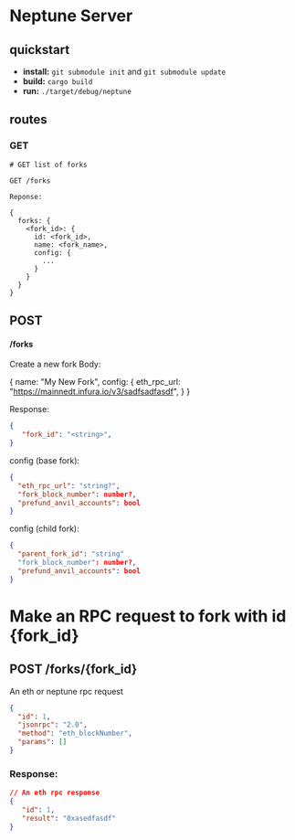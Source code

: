 # Neptune Server

## quickstart
- **install:** `git submodule init` and `git submodule update`
 - **build:** `cargo build`
 - **run:** `./target/debug/neptune`

## routes

### GET

```
# GET list of forks

GET /forks

Reponse:

{
  forks: {
    <fork_id>: {
      id: <fork_id>,
      name: <fork_name>,
      config: {
        ...
      }
    }
  }
}
```

## POST
#### /forks
Create a new fork
Body:

{
   name: "My New Fork",
   config: {
      eth_rpc_url: "https://mainnedt.infura.io/v3/sadfsadfasdf",
   }
}


Response:
```json
{
   "fork_id": "<string>",
}
```

config (base fork):
```json
{
  "eth_rpc_url": "string?",
  "fork_block_number": number?,
  "prefund_anvil_accounts": bool
}
```

config (child fork):
```json
{
  "parent_fork_id": "string"
  "fork_block_number": number?,
  "prefund_anvil_accounts": bool
}
```


# Make an RPC request to fork with id {fork_id}
## POST /forks/{fork_id}
An eth or neptune rpc request
```json
{
  "id": 1,
  "jsonrpc": "2.0",
  "method": "eth_blockNumber",
  "params": []
}
```

### Response:
```json
// An eth rpc response
{
   "id": 1,
   "result": "0xasedfasdf"
}
```

